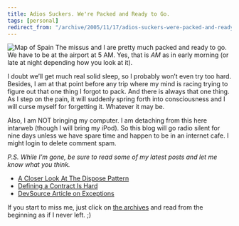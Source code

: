 ```yaml
---
title: Adios Suckers. We're Packed and Ready to Go.
tags: [personal]
redirect_from: "/archive/2005/11/17/adios-suckers-were-packed-and-ready-to-go.aspx/"
---
```


![Map of Spain](https://haacked.com/assets/images/MapSpain.jpg) The missus and I
are pretty much packed and ready to go. We have to be at the airport at
5 AM. Yes, that is *AM* as in early morning (or late at night depending
how you look at it).

I doubt we’ll get much real solid sleep, so I probably won’t even try
too hard. Besides, I am at that point before any trip where my mind is
racing trying to figure out that one thing I forgot to pack. And there
is always that one thing. As I step on the pain, it will suddenly spring
forth into consciousness and I will curse myself for forgetting it.
Whatever it may be.

Also, I am NOT bringing my computer. I am detaching from this here
intarweb (though I will bring my iPod). So this blog will go radio
silent for nine days unless we have spare time and happen to be in an
internet cafe. I might login to delete comment spam.

*P.S. While I’m gone, be sure to read some of my latest posts and let me
know what you think.*

- [A Closer Look At The Dispose
  Pattern](/archive/2005//11/18/ACloserLookAtDisposePattern.aspx)
- [Defining a Contract Is
  Hard](/archive/2005/11/17/DefiningAContractIsHard.aspx)
- [DevSource Article on
  Exceptions](/archive/2005/11/17/DevSourceArticleOnExceptions.aspx)

If you start to miss me, just click on [the archives](/archives/) and read from the beginning as if I never left. ;)


